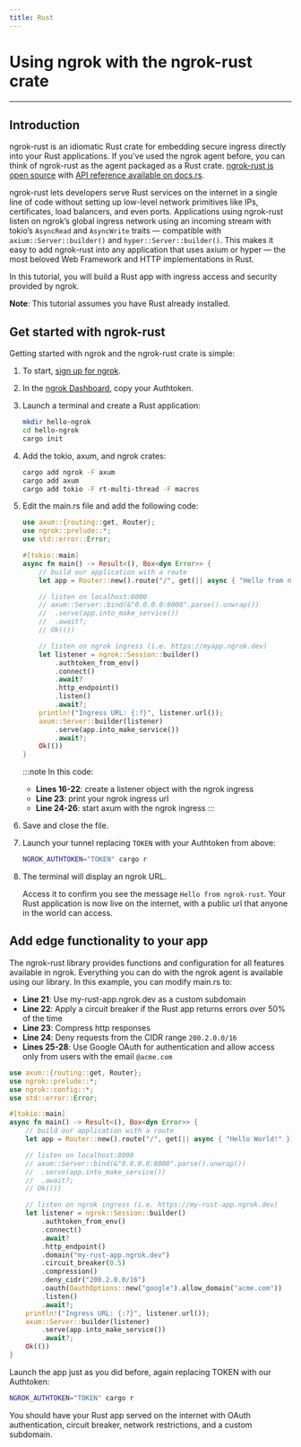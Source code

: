 ```yaml
---
title: Rust
---
```


# Using ngrok with the ngrok-rust crate

---

## Introduction

ngrok-rust is an idiomatic Rust crate for embedding secure ingress directly into your Rust applications. If you’ve used the ngrok agent before, you can think of ngrok-rust as the agent packaged as a Rust crate. [ngrok-rust is open source](http://github.com/ngrok/ngrok-rust) with [API reference available on docs.rs](https://docs.rs/ngrok).

ngrok-rust lets developers serve Rust services on the internet in a single line of code without setting up low-level network primitives like IPs, certificates, load balancers, and even ports. Applications using ngrok-rust listen on ngrok’s global ingress network using an incoming stream with tokio’s `AsyncRead` and `AsyncWrite` traits — compatible with `axium::Server::builder()` and `hyper::Server::builder()`. This makes it easy to add ngrok-rust into any application that uses axium or hyper — the most beloved Web Framework and HTTP implementations in Rust.

In this tutorial, you will build a Rust app with ingress access and security provided by ngrok.

**Note**: This tutorial assumes you have Rust already installed.

## Get started with ngrok-rust

Getting started with ngrok and the ngrok-rust crate is simple:

1. To start, [sign up for ngrok](https://ngrok.com/signup).
1. In the [ngrok Dashboard](https://dashboard.ngrok.com), copy your Authtoken.
1. Launch a terminal and create a Rust application:

   ```bash
   mkdir hello-ngrok
   cd hello-ngrok
   cargo init
   ```

1. Add the tokio, axum, and ngrok crates:

   ```bash
   cargo add ngrok -F axum
   cargo add axum
   cargo add tokio -F rt-multi-thread -F macros
   ```

1. Edit the main.rs file and add the following code:

   ```rust showLineNumbers
   use axum::{routing::get, Router};
   use ngrok::prelude::*;
   use std::error::Error;

   #[tokio::main]
   async fn main() -> Result<(), Box<dyn Error>> {
       // build our application with a route
       let app = Router::new().route("/", get(|| async { "Hello from ngrok-rust!" }));

       // listen on localhost:8000
       // axum::Server::bind(&"0.0.0.0:8000".parse().unwrap())
       //  .serve(app.into_make_service())
       //  .await?;
       // Ok(())

       // listen on ngrok ingress (i.e. https://myapp.ngrok.dev)
       let listener = ngrok::Session::builder()
           .authtoken_from_env()
           .connect()
           .await?
           .http_endpoint()
           .listen()
           .await?;
       println!("Ingress URL: {:?}", listener.url());
       axum::Server::builder(listener)
           .serve(app.into_make_service())
           .await?;
       Ok(())
   }
   ```

   :::note In this code:

   - **Lines 16-22**: create a listener object with the ngrok ingress
   - **Line 23**: print your ngrok ingress url
   - **Line 24-26**: start axum with the ngrok ingress
     :::

1. Save and close the file.
1. Launch your tunnel replacing `TOKEN` with your Authtoken from above:

   ```bash
   NGROK_AUTHTOKEN="TOKEN" cargo r
   ```

1. The terminal will display an ngrok URL.

   Access it to confirm you see the message `Hello from ngrok-rust`.
   Your Rust application is now live on the internet, with a public url that anyone in the world can access.

## Add edge functionality to your app

The ngrok-rust library provides functions and configuration for all features available in ngrok. Everything you can do with the ngrok agent is available using our library. In this example, you can modify main.rs to:

- **Line 21**: Use my-rust-app.ngrok.dev as a custom subdomain
- **Line 22**: Apply a circuit breaker if the Rust app returns errors over 50% of the time
- **Line 23**: Compress http responses
- **Line 24**: Deny requests from the CIDR range `200.2.0.0/16`
- **Lines 25-28**: Use Google OAuth for authentication and allow access only from users with the email `@acme.com`

```rust showLineNumbers
use axum::{routing::get, Router};
use ngrok::prelude::*;
use ngrok::config::*;
use std::error::Error;

#[tokio::main]
async fn main() -> Result<(), Box<dyn Error>> {
    // build our application with a route
    let app = Router::new().route("/", get(|| async { "Hello World!" }));

    // listen on localhost:8000
    // axum::Server::bind(&"0.0.0.0:8000".parse().unwrap())
    //  .serve(app.into_make_service())
    //  .await?;
    // Ok(())

    // listen on ngrok ingress (i.e. https://my-rust-app.ngrok.dev)
    let listener = ngrok::Session::builder()
        .authtoken_from_env()
        .connect()
        .await?
        .http_endpoint()
        .domain("my-rust-app.ngrok.dev")
        .circuit_breaker(0.5)
        .compression()
        .deny_cidr("200.2.0.0/16")
        .oauth(OauthOptions::new("google").allow_domain("acme.com"))
        .listen()
        .await?;
    println!("Ingress URL: {:?}", listener.url());
    axum::Server::builder(listener)
        .serve(app.into_make_service())
        .await?;
    Ok(())
}
```

Launch the app just as you did before, again replacing TOKEN with our Authtoken:

```bash
NGROK_AUTHTOKEN="TOKEN" cargo r
```

You should have your Rust app served on the internet with OAuth authentication, circuit breaker, network restrictions, and a custom subdomain.
